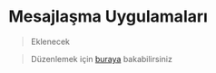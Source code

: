 # Mesajlaşma Uygulamaları

> Eklenecek

> Düzenlemek için [buraya](https://guvendekal.org/#/kripto) bakabilirsiniz
